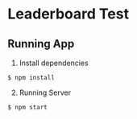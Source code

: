 # Leaderboard Test

## Running App

1. Install dependencies
```
$ npm install
``` 

2. Running Server
```
$ npm start
```
